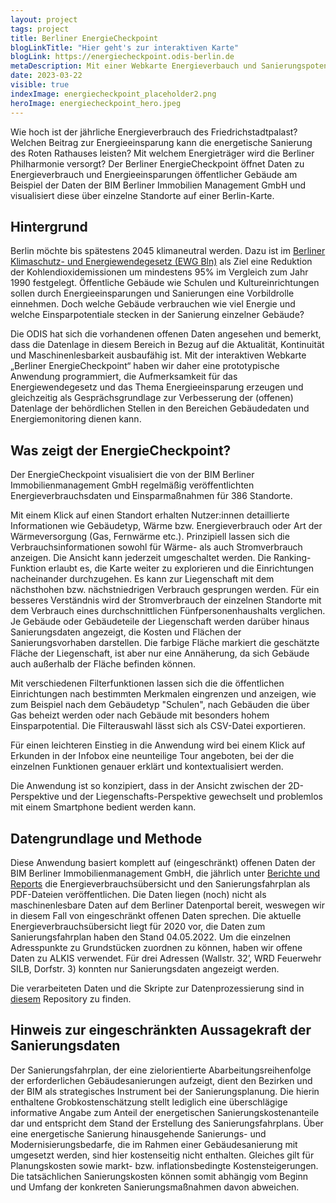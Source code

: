 ```yaml
---
layout: project
tags: project
title: Berliner EnergieCheckpoint
blogLinkTitle: "Hier geht's zur interaktiven Karte"
blogLink: https://energiecheckpoint.odis-berlin.de
metaDescription: Mit einer Webkarte Energieverbauch und Sanierungspotentiale öffentlicher Gebäude erkunden
date: 2023-03-22
visible: true
indexImage: energiecheckpoint_placeholder2.png
heroImage: energiecheckpoint_hero.jpeg
---
```



Wie hoch ist der jährliche Energieverbrauch des Friedrichstadtpalast? Welchen Beitrag zur Energieeinsparung kann die energetische Sanierung des Roten Rathauses leisten? Mit welchem Energieträger wird die Berliner Philharmonie versorgt? 
Der Berliner EnergieCheckpoint öffnet Daten zu Energieverbrauch und Energieeinsparungen öffentlicher Gebäude am Beispiel der Daten der BIM Berliner Immobilien Management GmbH und visualisiert diese über einzelne Standorte auf einer Berlin-Karte. 

## Hintergrund

Berlin möchte bis spätestens 2045 klimaneutral werden. Dazu ist im [Berliner Klimaschutz- und Energiewendegesetz (EWG Bln)](https://www.berlin.de/sen/uvk/klimaschutz/klimaschutzpolitik-in-berlin/energiewendegesetz/) als Ziel eine Reduktion der Kohlendioxidemissionen um mindestens 95% im Vergleich zum Jahr 1990 festgelegt. Öffentliche Gebäude wie Schulen und Kultureinrichtungen sollen durch Energieeinsparungen und Sanierungen eine Vorbildrolle einnehmen. Doch welche Gebäude verbrauchen wie viel Energie und welche Einsparpotentiale stecken in der Sanierung einzelner Gebäude? 

Die ODIS hat sich die vorhandenen offenen Daten angesehen und bemerkt, dass die Datenlage in diesem Bereich in Bezug auf die Aktualität, Kontinuität und Maschinenlesbarkeit ausbaufähig ist. Mit der interaktiven Webkarte „Berliner EnergieCheckpoint“ haben wir daher eine prototypische Anwendung programmiert, die Aufmerksamkeit für das Energiewendegesetz und das Thema Energieeinsparung erzeugen und gleichzeitig als Gesprächsgrundlage zur Verbesserung der (offenen) Datenlage der behördlichen Stellen in den Bereichen Gebäudedaten und Energiemonitoring dienen kann.


## Was zeigt der EnergieCheckpoint?

Der EnergieCheckpoint visualisiert die von der BIM Berliner Immobilienmanagement GmbH regelmäßig veröffentlichten Energieverbrauchsdaten und Einsparmaßnahmen für 386 Standorte. 

Mit einem Klick auf einen Standort erhalten Nutzer:innen detaillierte Informationen wie Gebäudetyp, Wärme bzw. Energieverbrauch oder Art der Wärmeversorgung (Gas, Fernwärme etc.). Prinzipiell lassen sich die Verbrauchsinformationen sowohl für Wärme- als auch Stromverbrauch anzeigen. Die Ansicht kann jederzeit umgeschaltet werden. Die Ranking-Funktion erlaubt es, die Karte weiter zu explorieren und die Einrichtungen nacheinander durchzugehen. Es kann zur Liegenschaft mit dem nächsthohen bzw. nächstniedrigen Verbrauch gesprungen werden. Für ein besseres Verständnis wird der Stromverbrauch der einzelnen Standorte mit dem Verbrauch eines durchschnittlichen Fünfpersonenhaushalts verglichen. 
Je Gebäude oder Gebäudeteile der Liegenschaft werden darüber hinaus Sanierungsdaten angezeigt, die Kosten und Flächen der Sanierungsvorhaben darstellen. Die farbige Fläche markiert die geschätzte Fläche der Liegenschaft, ist aber nur eine Annäherung, da sich Gebäude auch außerhalb der Fläche befinden können.

Mit verschiedenen Filterfunktionen lassen sich die die öffentlichen Einrichtungen nach bestimmten Merkmalen eingrenzen und anzeigen, wie zum Beispiel nach dem Gebäudetyp "Schulen", nach Gebäuden die über Gas beheizt werden oder nach Gebäude mit besonders hohem Einsparpotential. Die Filterauswahl lässt sich als CSV-Datei exportieren.

Für einen leichteren Einstieg in die Anwendung wird bei einem Klick auf Erkunden in der Infobox eine neunteilige Tour angeboten, bei der die einzelnen Funktionen genauer erklärt und kontextualisiert werden. 

Die Anwendung ist so konzipiert, dass in der Ansicht zwischen der 2D-Perspektive und der Liegenschafts-Perspektive gewechselt und problemlos mit einem Smartphone bedient werden kann.

## Datengrundlage und Methode

Diese Anwendung basiert komplett auf (eingeschränkt) offenen Daten der BIM Berliner Immobilienmanagement GmbH, die jährlich unter [Berichte und Reports](https://www.bim-berlin.de/presse/publikationen/) die Energieverbrauchsübersicht und den Sanierungsfahrplan als PDF-Dateien veröffentlichen. Die Daten liegen (noch) nicht als maschinenlesbare Daten auf dem Berliner Datenportal bereit, weswegen wir in diesem Fall von eingeschränkt offenen Daten sprechen. Die aktuelle Energieverbrauchsübersicht liegt für 2020 vor, die Daten zum Sanierungsfahrplan haben den Stand 04.05.2022. Um die einzelnen Adresspunkte zu Grundstücken zuordnen zu können, haben wir offene Daten zu ALKIS verwendet. Für drei Adressen (Wallstr. 32’, WRD Feuerwehr SILB, Dorfstr. 3) konnten nur Sanierungsdaten angezeigt werden.

Die verarbeiteten Daten und die Skripte zur Datenprozessierung sind in [diesem](https://github.com/technologiestiftung/energiekarte) Repository zu finden.


## Hinweis zur eingeschränkten Aussagekraft der Sanierungsdaten

Der Sanierungsfahrplan, der eine zielorientierte Abarbeitungsreihenfolge der erforderlichen Gebäudesanierungen aufzeigt, dient den Bezirken und der BIM als strategisches Instrument bei der Sanierungsplanung. Die hierin enthaltene Grobkostenschätzung stellt lediglich eine überschlägige informative Angabe zum Anteil der energetischen Sanierungskostenanteile dar und entspricht dem Stand der Erstellung des Sanierungsfahrplans. Über eine energetische Sanierung hinausgehende Sanierungs- und Modernisierungsbedarfe, die im Rahmen einer Gebäudesanierung mit umgesetzt werden, sind hier kostenseitig nicht enthalten. Gleiches gilt für Planungskosten sowie markt- bzw. inflationsbedingte Kostensteigerungen. Die tatsächlichen Sanierungskosten können somit abhängig vom Beginn und Umfang der konkreten Sanierungsmaßnahmen davon abweichen.


